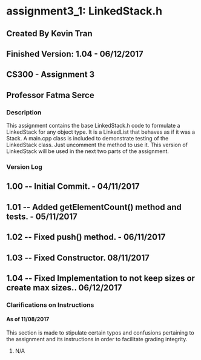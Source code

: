 # assignment3_1: LinkedStack.h
## Created By Kevin Tran
## Finished Version: 1.04 - 06/12/2017
## CS300 - Assignment 3
## Professor Fatma Serce

### Description
This assignment contains the base LinkedStack.h code to formulate a LinkedStack 
for any object type. It is a LinkedList that behaves as if it was a Stack. A 
main.cpp class is included to demonstrate testing of the LinkedStack class. Just
uncomment the method to use it. This version of LinkedStack will be used in the 
next two parts of the assignment. 

### Version Log
## 1.00 -- Initial Commit. - 04/11/2017
## 1.01 -- Added getElementCount() method and tests. - 05/11/2017
## 1.02 -- Fixed push() method. - 06/11/2017
## 1.03 -- Fixed Constructor. 08/11/2017
## 1.04 -- Fixed Implementation to not keep sizes or create max sizes.. 06/12/2017

### Clarifications on Instructions
#### As of 11/08/2017
This section is made to stipulate certain typos and confusions pertaining to the
assignment and its instructions in 
order to facilitate grading integrity. 

1. N/A
